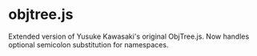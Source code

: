 objtree.js
==========

Extended version of Yusuke Kawasaki's original ObjTree.js. 
Now handles optional semicolon substitution for namespaces.
